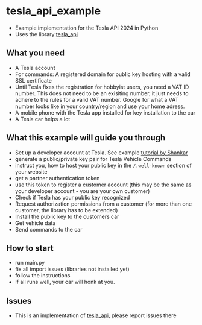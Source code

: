 # tesla_api_example
* Example implementation for the Tesla API 2024 in Python
* Uses the library [tesla_api](https://github.com/fabianhu/tesla_api)

## What you need
- A Tesla account
- For commands: A registered domain for public key hosting with a valid SSL certificate
- Until Tesla fixes the registration for hobbyist users, you need a VAT ID number. This does not need to be an exisiting number, it just needs to adhere to the rules for a valid VAT number. Google for what a VAT number looks like in your country/region and use your home adress.
- A mobile phone with the Tesla app installed for key installation to the car
- A Tesla car helps a lot

## What this example will guide you through
- Set up a developer account at Tesla. See example [tutorial by Shankar](https://shankarkumarasamy.blog/2023/10/29/tesla-developer-api-guide-account-setup-app-creation-registration-and-third-party-authentication-configuration-part-1/)
- generate a public/private key pair for Tesla Vehicle Commands
- instruct you, how to host your public key in the `/.well-known` section of your website
- get a partner authentication token
- use this token to register a customer account (this may be the same as your developer account - you are your own customer)
- Check if Tesla has your public key recognized
- Request authorization permissions from a customer (for more than one customer, the library has to be extended)
- Install the public key to the customers car
- Get vehicle data
- Send commands to the car

## How to start
- run main.py
- fix all import issues (libraries not installed yet)
- follow the instructions
- If all runs well, your car will honk at you.

## Issues
* This is an implementation of [tesla_api](https://github.com/fabianhu/tesla_api), please report issues there
